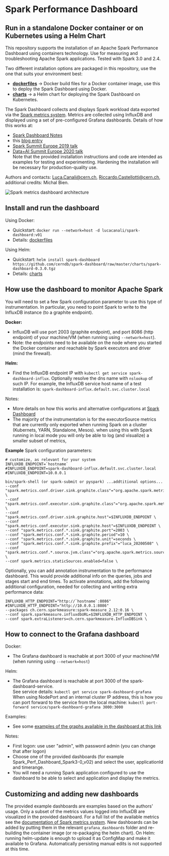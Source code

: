 # Spark Performance Dashboard
## Run in a standalone Docker container or on Kubernetes using a Helm Chart 

This repository supports the installation of an Apache Spark Performance Dashboard using containers technology.
Use for measuring and troubleshooting Apache Spark applications. 
Tested with Spark 3.0 and 2.4.  

Two different installation options are packaged in this repository, use the one that suits your environment best:
- [**dockerfiles**](dockerfiles) -> Docker build files for a Docker container image, use this to deploy the Spark Dashboard using Docker.
- [**charts**](charts) -> a Helm chart for deploying the Spark Dashboard on Kubernetes.

The Spark Dashboard collects and displays Spark workload data exported via the [Spark metrics system](https://spark.apache.org/docs/latest/monitoring.html#metrics).
Metrics are collected using InfluxDB and displayed using a set of pre-configured Grafana dashboards.
Details of how this works at:
  - [Spark Dashboard Notes](https://github.com/LucaCanali/Miscellaneous/tree/master/Spark_Dashboard)
  - this [blog entry](https://db-blog.web.cern.ch/blog/luca-canali/2019-02-performance-dashboard-apache-spark)
  - [Spark Summit Europe 2019 talk](https://databricks.com/session_eu19/performance-troubleshooting-using-apache-spark-metrics)
  - [Data+AI Summit Europe 2020 talk](https://databricks.com/session_eu20/what-is-new-with-apache-spark-performance-monitoring-in-spark-3-0)  
Note that the provided installation instructions and code are intended as examples for testing and experimenting. 
Hardening the installation will be necessary for production-quality use.

Authors and contacts: Luca.Canali@cern.ch, Riccardo.Castellotti@cern.ch, additional credits: Michal Bien.

![Spark metrics dashboard architecture](https://raw.githubusercontent.com/LucaCanali/Miscellaneous/master/Spark_Dashboard/images/Spark_metrics_dashboard_arch.PNG "Spark metrics dashboard architecture")

## Install and run the dashboard

Using Docker:
 - Quickstart: `docker run --network=host -d lucacanali/spark-dashboard:v01`
 - Details: [dockerfiles](dockerfiles)

Using Helm:
 - Quickstart: `helm install spark-dashboard https://github.com/cerndb/spark-dashboard/raw/master/charts/spark-dashboard-0.3.0.tgz`
 - Details: [charts](charts)

## How use the dashboard to monitor Apache Spark

You will need to set a few Spark configuration parameter to use this type of instrumentation. 
In particular, you need to point Spark to write to the InfluxDB instance (to a graphite endpoint).  

**Docker:**
 - InfluxDB will use port 2003 (graphite endpoint), and port 8086 (http endpoint) of
   your machine/VM (when running using `--network=host`).
 - Note: the endpoints need to be available on the node where you started the Docker container and
   reachable by Spark executors and driver (mind the firewall). 

**Helm:**
 - Find the InfluxDB endpoint IP with `kubectl get service spark-dashboard-influx`. 
   Optionally resolve the dns name with `nslookup` of such IP.
   For example, the InfluxDB service host name of a test installation is: `spark-dashboard-influx.default.svc.cluster.local`  

Notes: 
- More details on how this works and alternative configurations at [Spark Dashboard](https://github.com/LucaCanali/Miscellaneous/tree/master/Spark_Dashboard)   
- The majority of the instrumentation is for the executorSource metrics that are currently only exported when running 
Spark on a cluster (Kubernets, YARN, Standalone, Mesos). when using this with Spark running in local mode you will only
be able to log (and visualize) a smaller subset of metrics, 

**Example** Spark configuration parameters:  

```
# customize, as relevant for your system
INFLUXDB_ENDPOINT=`hostname`
#INFLUXDB_ENDPOINT=spark-dashboard-influx.default.svc.cluster.local
#INFLUXDB_ENDPOINT=10.0.0.1

bin/spark-shell (or spark-submit or pyspark) ...addtitional options...
--conf "spark.metrics.conf.driver.sink.graphite.class"="org.apache.spark.metrics.sink.GraphiteSink" \
--conf "spark.metrics.conf.executor.sink.graphite.class"="org.apache.spark.metrics.sink.GraphiteSink" \
--conf "spark.metrics.conf.driver.sink.graphite.host"=$INFLUXDB_ENDPOINT \
--conf "spark.metrics.conf.executor.sink.graphite.host"=$INFLUXDB_ENDPOINT \
--conf "spark.metrics.conf.*.sink.graphite.port"=2003 \
--conf "spark.metrics.conf.*.sink.graphite.period"=10 \
--conf "spark.metrics.conf.*.sink.graphite.unit"=seconds \
--conf "spark.metrics.conf.*.sink.graphite.prefix"="luca_20200508" \
--conf "spark.metrics.conf.*.source.jvm.class"="org.apache.spark.metrics.source.JvmSource" \
--conf spark.metrics.staticSources.enabled=false \
```

Optionally, you can add annotation instrumentation to the performance dashboard. This would provide additional info
on the queries, jobs and stages start and end times. To activate annotations, add the following additional
configuration, needed for collecting and writing extra performance data:
```
INFLUXDB_HTTP_ENDPOINT="http://`hostname`:8086"
#INFLUXDB_HTTP_ENDPOINT="http://10.0.0.1:8086"
--packages ch.cern.sparkmeasure:spark-measure_2.12:0.16 \
--conf spark.sparkmeasure.influxdbURL=$INFLUXDB_HTTP_ENDPOINT \
--conf spark.extraListeners=ch.cern.sparkmeasure.InfluxDBSink \
```

## How to connect to the Grafana dashboard

Docker:
 - The Grafana dashboard is reachable at port 3000 of your machine/VM (when running using `--network=host`)

Helm:
 - The Grafana dashboard is reachable at port 3000 of the spark-dashboard-service.  
   See service details: `kubectl get service spark-dashboard-grafana`  
   When using NodePort and an internal cluster IP address, this is how you can port forward to the service from
   the local machine: `kubectl port-forward service/spark-dashboard-grafana 3000:3000`

Examples:
- See some [examples of the graphs available in the dashboard at this link](https://github.com/LucaCanali/Miscellaneous/tree/master/Spark_Dashboard#example-graphs)

Notes:
- First logon: use user "admin", with password admin (you can change that after logon)
- Choose one of the provided dashboards (for example Spark_Perf_Dashboard_Spark3-0_v02) and select the user,
  applicationId and timerange.
- You will need a running Spark application configured to use the dashboard to be able to select and application
  and display the metrics.
 
## Customizing and adding new dashboards 

The provided example dashboards are examples based on the authors' usage. Only a subset of the metrics values logged into 
InfluxDB are visualized in the provided dashboard.
For a full list of the available metrics see the
[documentation of Spark metrics system](https://github.com/apache/spark/blob/master/docs/monitoring.md#metrics).
New dashboards can be added by putting them in the relevant `grafana_dashboards` folder and re-building the container image
(or  re-packaging the helm chart).
On Helm: running helm-update is enough to upload it as ConfigMap and make it available to Grafana. 
Automatically persisting manual edits is not supported at this time.
